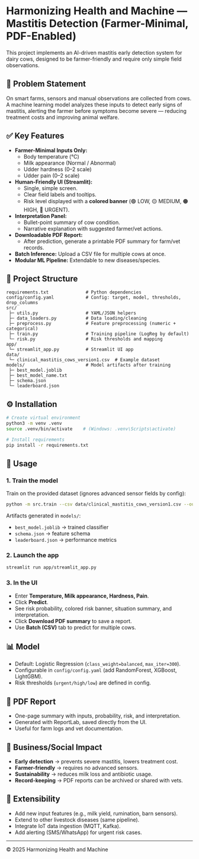 # Harmonizing Health and Machine — Mastitis Detection (Farmer-Minimal, PDF-Enabled)

This project implements an AI-driven mastitis early detection system for dairy cows, 
designed to be farmer-friendly and require only simple field observations.

## 🎯 Problem Statement
On smart farms, sensors and manual observations are collected from cows. A machine learning 
model analyzes these inputs to detect early signs of mastitis, alerting the farmer before 
symptoms become severe — reducing treatment costs and improving animal welfare.

## ✅ Key Features
- **Farmer-Minimal Inputs Only:**  
  - Body temperature (°C)  
  - Milk appearance (Normal / Abnormal)  
  - Udder hardness (0–2 scale)  
  - Udder pain (0–2 scale)  
- **Human-Friendly UI (Streamlit):**  
  - Single, simple screen.  
  - Clear field labels and tooltips.  
  - Risk level displayed with a **colored banner** (🟢 LOW, 🟡 MEDIUM, 🟠 HIGH, 🔴 URGENT).  
- **Interpretation Panel:**  
  - Bullet-point summary of cow condition.  
  - Narrative explanation with suggested farmer/vet actions.  
- **Downloadable PDF Report:**  
  - After prediction, generate a printable PDF summary for farm/vet records.  
- **Batch Inference:** Upload a CSV file for multiple cows at once.  
- **Modular ML Pipeline:** Extendable to new diseases/species.  

## 📂 Project Structure
```
requirements.txt              # Python dependencies
config/config.yaml            # Config: target, model, thresholds, drop_columns
src/
 ├─ utils.py                  # YAML/JSON helpers
 ├─ data_loaders.py           # Data loading/cleaning
 ├─ preprocess.py             # Feature preprocessing (numeric + categorical)
 ├─ train.py                  # Training pipeline (LogReg by default)
 └─ risk.py                   # Risk thresholds and mapping
app/
 └─ streamlit_app.py          # Streamlit UI app
data/
 └─ clinical_mastitis_cows_version1.csv  # Example dataset
models/                       # Model artifacts after training
 ├─ best_model.joblib
 ├─ best_model_name.txt
 ├─ schema.json
 └─ leaderboard.json
```

## ⚙️ Installation
```bash
# Create virtual environment
python3 -m venv .venv
source .venv/bin/activate    # (Windows: .venv\Scripts\activate)

# Install requirements
pip install -r requirements.txt
```

## 🚀 Usage

### 1. Train the model
Train on the provided dataset (ignores advanced sensor fields by config):
```bash
python -m src.train --csv data/clinical_mastitis_cows_version1.csv --out_dir models
```

Artifacts generated in `models/`:  
- `best_model.joblib` → trained classifier  
- `schema.json` → feature schema  
- `leaderboard.json` → performance metrics  

### 2. Launch the app
```bash
streamlit run app/streamlit_app.py
```

### 3. In the UI
- Enter **Temperature, Milk appearance, Hardness, Pain**.  
- Click **Predict**.  
- See risk probability, colored risk banner, situation summary, and interpretation.  
- Click **Download PDF summary** to save a report.  
- Use **Batch (CSV)** tab to predict for multiple cows.  

## 📊 Model
- Default: Logistic Regression (`class_weight=balanced`, `max_iter=300`).  
- Configurable in `config/config.yaml` (add RandomForest, XGBoost, LightGBM).  
- Risk thresholds (`urgent/high/low`) are defined in config.  

## 📑 PDF Report
- One-page summary with inputs, probability, risk, and interpretation.  
- Generated with ReportLab, saved directly from the UI.  
- Useful for farm logs and vet documentation.  

## 🌱 Business/Social Impact
- **Early detection** → prevents severe mastitis, lowers treatment cost.  
- **Farmer-friendly** → requires no advanced sensors.  
- **Sustainability** → reduces milk loss and antibiotic usage.  
- **Record-keeping** → PDF reports can be archived or shared with vets.  

## 🔧 Extensibility
- Add new input features (e.g., milk yield, rumination, barn sensors).  
- Extend to other livestock diseases (same pipeline).  
- Integrate IoT data ingestion (MQTT, Kafka).  
- Add alerting (SMS/WhatsApp) for urgent risk cases.  

---
© 2025 Harmonizing Health and Machine

